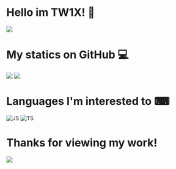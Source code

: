 # Hello im TW1X! 👋

<img src="https://lanyard.cnrad.dev/api/971815961478983741?animated=true&theme=dark&borderRadius=20&hideBadges=true&hideDiscrim=true&bg=212121" />

# My statics on GitHub 💻

<img src="https://github-readme-stats.vercel.app/api?username=GanyusRightThigh&show_icons=true&theme=tokyonight" />

<img src="https://github-readme-stats.vercel.app/api/top-langs/?username=GanyusRightThigh&theme=tokyonight&layout=compact" />

# Languages I'm interested to ⌨

![JS](https://img.shields.io/badge/JavaScript-323330?style=for-the-badge&logo=javascript&logoColor=F7DF1E)
![TS](https://img.shields.io/badge/TypeScript-007ACC?style=for-the-badge&logo=typescript&logoColor=white)

# Thanks for viewing my work!

<img src="https://media.tenor.com/X4IBLofyYxEAAAAC/rebecca-edgerunners.gif" />
</p>
